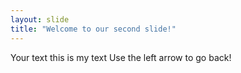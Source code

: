 ```yaml
---
layout: slide
title: "Welcome to our second slide!"
---
```

Your text this is my text
Use the left arrow to go back!
